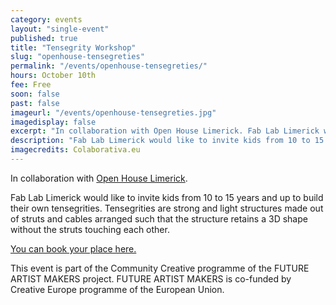 ```yaml
---
category: events
layout: "single-event"
published: true
title: "Tensegrity Workshop"
slug: "openhouse-tensegreties"
permalink: "/events/openhouse-tensegreties/"
hours: October 10th
fee: Free
soon: false
past: false
imageurl: "/events/openhouse-tensegreties.jpg"
imagedisplay: false
excerpt: "In collaboration with Open House Limerick. Fab Lab Limerick would like to invite kids from 10 to 15 years and up to build their own tensegrities."
description: "Fab Lab Limerick would like to invite kids from 10 to 15 years and up to build their own tensegrities."
imagecredits: Colaborativa.eu
---
```

In collaboration with [Open House Limerick](http://openhouselimerick.ie/).

Fab Lab Limerick would like to invite kids from 10 to 15 years and up to build their own tensegrities. Tensegrities are strong and light structures made out of struts and cables arranged such that the structure retains a 3D shape without the struts touching each other.

[You can book your place here.](http://fablablimerick.ticketleap.com/open-house-workshop/)

This event is part of the Community Creative programme of the FUTURE ARTIST MAKERS project. FUTURE ARTIST MAKERS is co-funded by Creative Europe programme of the European Union.

